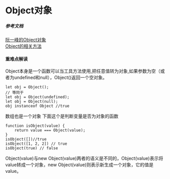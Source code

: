 <!--
 * @Autor: zt
 * @Description: 
 * @Date: 2022-10-01 13:36:31
-->
# Object对象
##### 参考文档
[阮一峰的Object对象](https://wangdoc.com/javascript/stdlib/object.html)  
[Object的相关方法](https://developer.mozilla.org/zh-CN/docs/Web/JavaScript/Reference/Global_Objects/Object)  

#### 重难点解读
Object本身是一个函数可以当工具方法使用,把任意值转为对象,如果参数为空（或者为undefined和null），Object()返回一个空对象。
````
let obj = Object();
// 等同于
let obj = Object(undefined);
let obj = Object(null);
obj instanceof Object //true
````
数组也是一个对象
下面这个是判断变量是否为对象的函数
````
function isObject(value) {
    return value === Object(value);
}
isObject([])//true
isObject([1, 2, 2]) // true
isObject(true) // false
````
Object(value)与new Object(value)两者的语义是不同的，Object(value)表示将value转成一个对象，new Object(value)则表示新生成一个对象，它的值是value。
